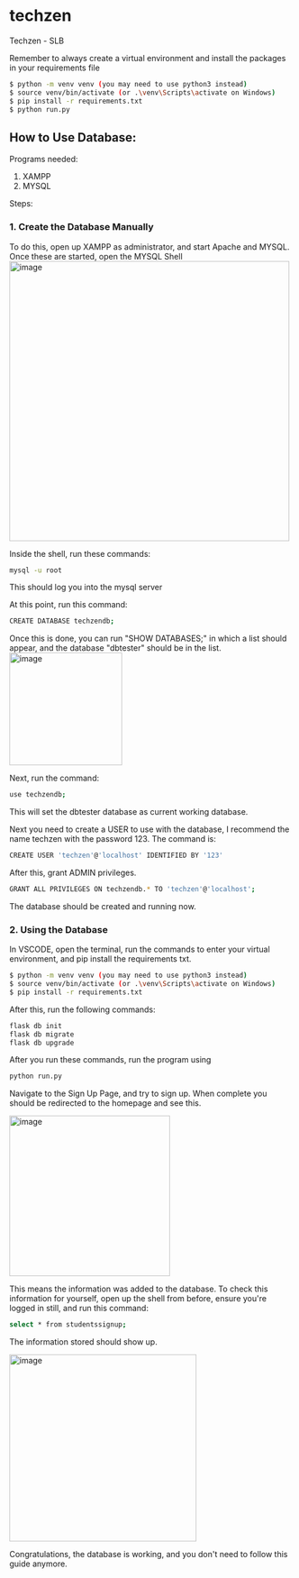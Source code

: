 # techzen
Techzen - SLB 


Remember to always create a virtual environment and install the packages in your requirements file

```bash
$ python -m venv venv (you may need to use python3 instead)
$ source venv/bin/activate (or .\venv\Scripts\activate on Windows)
$ pip install -r requirements.txt 
$ python run.py
```

## How to Use Database:

Programs needed: 
1. XAMPP
2. MYSQL

Steps:

### 1. Create the Database Manually
To do this, open up XAMPP as administrator, and start Apache and MYSQL.
Once these are started, open the MYSQL Shell
<img width="497" alt="image" src="https://user-images.githubusercontent.com/53978750/160508813-410a7057-42f5-4939-b1b3-4ecb534706eb.png">

Inside the shell, run these commands:
```bash
mysql -u root
```
This should log you into the mysql server

At this point, run this command:
```bash
CREATE DATABASE techzendb;
```

Once this is done, you can run "SHOW DATABASES;" in which a list should appear, and the database "dbtester" should be in the list.
<img width="200" alt="image" src="https://user-images.githubusercontent.com/53978750/160509059-891113b5-710a-429e-a24a-6d2f50eef3d7.png">

Next, run the command:
```bash
use techzendb;
```
This will set the dbtester database as current working database.

Next you need to create a USER to use with the database, I recommend the name techzen with the password 123. The command is:
```bash
CREATE USER 'techzen'@'localhost' IDENTIFIED BY '123'
```

After this, grant ADMIN privileges.
```bash
GRANT ALL PRIVILEGES ON techzendb.* TO 'techzen'@'localhost';
```

The database should be created and running now.

### 2. Using the Database
In VSCODE, open the terminal, run the commands to enter your virtual environment, and pip install the requirements txt.
```bash
$ python -m venv venv (you may need to use python3 instead)
$ source venv/bin/activate (or .\venv\Scripts\activate on Windows)
$ pip install -r requirements.txt 
```

After this, run the following commands:
```bash
flask db init
flask db migrate
flask db upgrade
```

After you run these commands, run the program using 
```bash
python run.py
```

Navigate to the Sign Up Page, and try to sign up. When complete you should be redirected to the homepage and see this.

<img width="285" alt="image" src="https://user-images.githubusercontent.com/53978750/160509762-8f8d0b2d-dcc3-463e-a075-8d7d6454d4f8.png">

This means the information was added to the database. To check this information for yourself, open up the shell from before, ensure you're logged in still, and
run this command:
``` bash
select * from studentssignup;
```

The information stored should show up.

<img width="332" alt="image" src="https://user-images.githubusercontent.com/53978750/160509868-ad45344e-a3c5-4c9b-bf8e-162076d8b9d4.png">

Congratulations, the database is working, and you don't need to follow this guide anymore.
